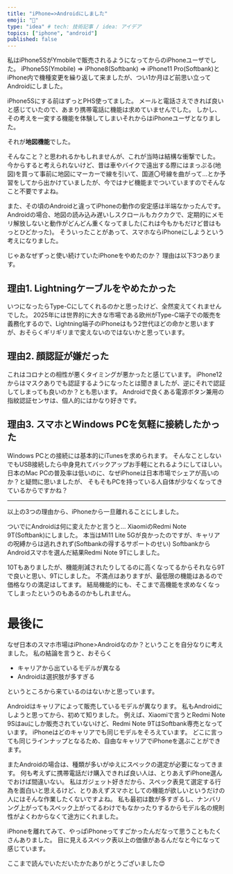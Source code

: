 ```yaml
---
title: "iPhone=>Androidにしました"
emoji: "🍎"
type: "idea" # tech: 技術記事 / idea: アイデア
topics: ["iphone", "android"]
published: false
---
```

私はiPhone5SがYmobileで販売されるようになってからのiPhoneユーザでした。
iPhone5S(Ymobile) => iPhone8(Softbank) => iPhone11 Pro(Softbank)とiPhone内で機種変更を繰り返して来ましたが、つい1か月ほど前思い立ってAndroidにしました。

iPhone5Sにする前はずっとPHS使ってました。
メールと電話さえできれば良いと感じていたので、あまり携帯電話に機能は求めていませんでした。
しかし、その考えを一変する機能を体験してしまいそれからはiPhoneユーザとなりました。

それが**地図機能**でした。

そんなこと？と思われるかもしれませんが、これが当時は結構な衝撃でした。
今からすると考えられないけど、昔は車やバイクで遠出する際にはまっぷる(地図)を買って事前に地図にマーカーで線を引いて、国道〇号線を曲がって…とか予習をしてから出かけていましたが、今ではナビ機能までついていますのでそんなこと不要ですよね。

また、その頃のAndroidと違ってiPhoneの動作の安定感は半端なかったんです。
Androidの場合、地図の読み込み遅いしスクロールもカクカクで、定期的にメモリ解放しないと動作がどんどん重くなってました(これは今もかもだけど昔はもっとひどかった)。
そういったことがあって、スマホならiPhoneにしようという考えになりました。

じゃあなぜずっと使い続けていたiPhoneをやめたのか？
理由は以下3つあります。

## 理由1. Lightningケーブルをやめたかった
いつになったらType-Cにしてくれるのかと思ったけど、全然変えてくれませんでした。
2025年には世界的に大きな市場である欧州がType-C端子での販売を義務化するので、Lightning端子のiPhoneはもう2世代ほどの命かと思いますが、おそらくギリギリまで変えないのではないかと思っています。

## 理由2. 顔認証が嫌だった
これはコロナとの相性が悪くタイミングが悪かったと感じています。
iPhone12からはマスクありでも認証するようになったとは聞きましたが、逆にそれで認証してしまっても良いのか？とも思います。
Androidで良くある電源ボタン兼用の指紋認証センサは、個人的にはかなり好きです。

## 理由3. スマホとWindows PCを気軽に接続したかった
Windows PCとの接続には基本的にiTunesを求められます。
そんなことしないでもUSB接続したら中身見れてバックアップお手軽にとれるようにしてほしい。
日本のMac PCの普及率は低いのに、なぜiPhoneは日本市場でシェアが高いのか？と疑問に思いましたが、
そもそもPCを持っている人自体が少なくなってきているからですかね？

---
以上の3つの理由から、iPhoneから一旦離れることにしました。

ついでにAndroidは何に変えたかと言うと…
XiaomiのRedmi Note 9T(Softbank)にしました。
本当はMi11 Lite 5Gが良かったのですが、キャリアの呪縛からは逃れきれず(Softbankの得するサポートのせい)
SoftbankからAndroidスマホを選んだ結果Redmi Note 9Tにしました。

10Tもありましたが、機能削減されたりしてるのに高くなってるからそれなら9Tで良いと思い、9Tにしました。
不満点はありますが、最低限の機能はあるので価格なりの満足はしてます。
結局機能的にも、そこまで高機能を求めなくなってしまったというのもあるのかもしれません。

# 最後に
なぜ日本のスマホ市場はiPhone>Androidなのか？ということを自分なりに考えました。
私の結論を言うと、おそらく
- キャリアから出ているモデルが異なる
- Androidは選択肢が多すぎる

というところから来ているのはないかと思っています。

Androidはキャリアによって販売しているモデルが異なります。
私もAndroidにしようと思ってから、初めて知りました。
例えば、Xiaomiで言うとRedmi Note 9Sはauにしか販売されていないけど、Redmi Note 9TはSoftbank専売となっています。
iPhoneはどのキャリアでも同じモデルをそろえています。
どこに言っても同じラインナップとなるため、自由なキャリアでiPhoneを選ぶことができます。

またAndroidの場合は、種類が多いがゆえにスペックの選定が必要になってきます。
何も考えずに携帯電話だけ購入できれば良い人は、とりあえずiPhone選んでおけば間違いない。
私はガジェット好きだから、スペック表見て選定する行為を面白いと思えるけど、とりあえずスマホとしての機能が欲しいというだけの人にはそんな作業したくないですよね。
私も最初は数が多すぎるし、ナンバリング上がってもスペック上がってるわけでもなかったりするからモデル名の規則性がよくわからなくて途方にくれました。

iPhoneを離れてみて、やっぱiPhoneってすごかったんだなって思うこともたくさんありました。
目に見えるスペック表以上の価値があるんだなと今になって感じています。

ここまで読んでいただいたかたありがとうございました😊
